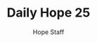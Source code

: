 ---
image: /assets/img/daily-hope-default-artwork.png
title: Daily Hope 25
number: 25
categories:
  - Daily Hope
author: Hope Staff
notes: Daily Hope 25
embed: >-
  <iframe src="https://open.spotify.com/embed/episode/0fyyrGOcjdiTZEkrWLyoZw?utm_source=generator" width="400px" height="102px" frameborder=“0" scrolling=“no”></iframe>
---